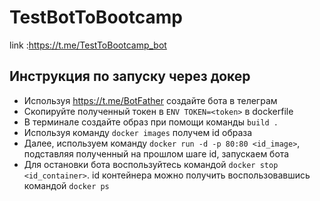 # TestBotToBootcamp
link :https://t.me/TestToBootcamp_bot

## Инструкция по запуску через докер

* Используя https://t.me/BotFather создайте бота в телеграм
* Скопируйте полученный токен в ```ENV TOKEN=<token>``` в dockerfile
* В терминале создайте образ при помощи команды ```build .```
* Используя команду ```docker images``` получем id образа
* Далее, используем команду ```docker run -d -p 80:80 <id_image>```, подставляя полученный на прошлом шаге id, запускаем бота
* Для остановки бота воспользуйтесь командой ```docker stop <id_container>```. id контейнера можно получить воспользовавшись командой ```docker ps```

